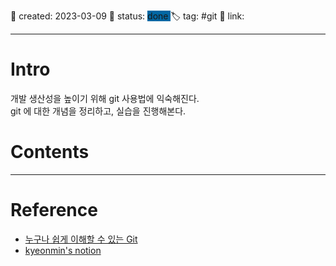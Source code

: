📅 created: 2023-03-09
🚥 status:  <span style='background:#0067a3'> done </span>
🏷 tag:  #git
🔗 link:

--- 
# Intro
개발 생산성을 높이기 위해 git 사용법에 익숙해진다.  
git 에 대한 개념을 정리하고, 실습을 진행해본다.  

# Contents

--- 
# Reference
- [누구나 쉽게 이해할 수 있는 Git](https://backlog.com/git-tutorial/kr/intro/intro1_1.html) 
- [kyeonmin's notion](https://www.notion.so/git-ed75bae207824bb9944de86bce468b12)


